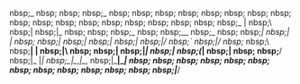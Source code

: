  nbsp;_ nbsp; nbsp; nbsp;_ nbsp; nbsp; nbsp; nbsp; nbsp; nbsp; nbsp; nbsp; nbsp; nbsp; nbsp; nbsp; nbsp; nbsp; nbsp; nbsp; nbsp; nbsp;_
| nbsp;\ nbsp;| nbsp;|_ nbsp; nbsp; nbsp;_ nbsp; nbsp;__ nbsp;_ nbsp; nbsp;___| nbsp;|_
| nbsp; nbsp;\| nbsp;| nbsp;| nbsp;| nbsp;|/ nbsp;_` nbsp;|/ nbsp;_ nbsp;\ nbsp;__|
| nbsp;|\ nbsp; nbsp;| nbsp;|_| nbsp;| nbsp;(_| nbsp;| nbsp; nbsp;__/ nbsp;|_
|_| nbsp;\_|\__,_|\__, nbsp;|\___|\__|
 nbsp; nbsp; nbsp; nbsp; nbsp; nbsp; nbsp; nbsp; nbsp; nbsp; nbsp; nbsp; nbsp;|___/
